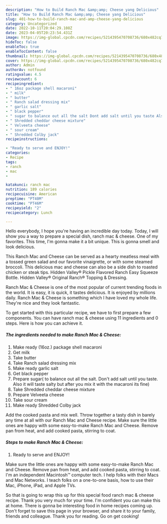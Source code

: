 ```yaml
---
description: "How to Build Ranch Mac &amp;amp; Cheese yang Delicious"
title: "How to Build Ranch Mac &amp;amp; Cheese yang Delicious"
slug: 401-how-to-build-ranch-mac-and-amp-cheese-yang-delicious
category: Uncategorized
date: 2022-10-11T20:04:29.108Z
date: 2023-04-05T20:23:54.431Z
image: https://img-global.cpcdn.com/recipes/5214395470708736/680x482cq70/ranch-mac-cheese-recipe-main-photo.jpg
hideToc: false
enableToc: true
enableTocContent: false
thumbnail: https://img-global.cpcdn.com/recipes/5214395470708736/680x482cq70/ranch-mac-cheese-recipe-main-photo.jpg
cover: https://img-global.cpcdn.com/recipes/5214395470708736/680x482cq70/ranch-mac-cheese-recipe-main-photo.jpg
author: Admin
authorAv: notfound
ratingvalue: 4.5
reviewcount: 6
recipeingredient:
- " 16oz package shell macaroni"
- " milk"
- " butter"
- " Ranch salad dressing mix"
- " garlic salt"
- " black pepper"
- " sugar to balance out all the salt Dont add salt until you taste Also it will taste salty but after you mix it with the macaroni its fine"
- " Shredded cheddar cheese mixture"
- " Velveeta cheese"
- " sour cream"
- " Shredded Colby jack"
recipeinstructions:

- "Ready to serve and ENJOY!"
categories:
- Recipe
tags:
- ranch
- mac
- 

katakunci: ranch mac  
nutrition: 189 calories
recipecuisine: American
preptime: "PT40M"
cooktime: "PT46M"
recipeyield: "2"
recipecategory: Lunch

---
```



Hello everybody, I hope you're having an incredible day today. Today, I will show you a way to prepare a special dish, ranch mac &amp; cheese. One of my favorites. This time, I'm gonna make it a bit unique. This is gonna smell and look delicious.

This Ranch Mac and Cheese can be served as a hearty meatless meal with a tossed green salad and our favorite vinaigrette, or with some steamed broccoli. This delicious mac and cheese can also be a side dish to roasted chicken or steak tips. Hidden Valley® Pickle Flavored Ranch Easy Squeeze Bottle. Hidden Valley® Original Ranch® Topping &amp; Dressing.

Ranch Mac &amp; Cheese is one of the most popular of current trending foods in the world. It is easy, it is quick, it tastes delicious. It is enjoyed by millions daily. Ranch Mac &amp; Cheese is something which I have loved my whole life. They're nice and they look fantastic.


To get started with this particular recipe, we have to first prepare a few components. You can have ranch mac &amp; cheese using 11 ingredients and 0 steps. Here is how you can achieve it.

<!--inarticleads1-->

##### The ingredients needed to make Ranch Mac &amp; Cheese:

1. Make ready  (16oz.) package shell macaroni
1. Get  milk
1. Take  butter
1. Take  Ranch salad dressing mix
1. Make ready  garlic salt
1. Get  black pepper
1. Prepare  sugar( to balance out all the salt. Don&#39;t add salt until you taste. Also it will taste salty but after you mix it with the macaroni its fine)
1. Take  Shredded cheddar cheese mixture
1. Prepare  Velveeta cheese
1. Take  sour cream
1. Make ready  Shredded Colby jack


Add the cooked pasta and mix well. Throw together a tasty dish in barely any time at all with our Ranch Mac and Cheese recipe. Make sure the little ones are happy with some easy-to-make Ranch Mac and Cheese. Remove pan from heat, and add cooked pasta, stirring to coat. 

<!--inarticleads2-->

##### Steps to make Ranch Mac &amp; Cheese:


1. Ready to serve and ENJOY!

Make sure the little ones are happy with some easy-to-make Ranch Mac and Cheese. Remove pan from heat, and add cooked pasta, stirring to coat. I&#39;m an independent Macintosh™ computer tech. I help folks with their Macs and Mac Networks. I teach folks on a one-to-one basis, how to use their Mac, iPhone, iPad, and Apple TVs. 

So that is going to wrap this up for this special food ranch mac &amp; cheese recipe. Thank you very much for your time. I'm confident you can make this at home. There is gonna be interesting food in home recipes coming up. Don't forget to save this page in your browser, and share it to your family, friends and colleague. Thank you for reading. Go on get cooking!

